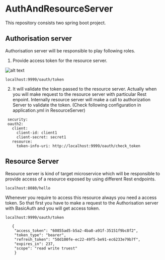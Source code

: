# AuthAndResourceServer

  This repository consists two spring boot project.
## Authorisation server
  Authorisation server will be responsible to play following roles.
  1. Provide access token for the resource server.
  
![alt text](https://www.google.com/search?q=gyan&sxsrf=ALeKk03h9t1SVsvzqhhtsFH7cWaQAQm8mg:1587036380914&source=lnms&tbm=isch&sa=X&ved=2ahUKEwjF7Omd6-zoAhUhheYKHblVBYUQ_AUoAnoECA8QBA&biw=1366&bih=625#imgrc=cCj1-vg3S2Y3gM)

  ```
  localhost:9999/oauth/token
  ```
  2. It will validate the token passed  to the resource server. Actually when you will make request to the resource server with particular Rest enpoint. Internally resource server will make a call to authorization Server to validate the token. (Check following configuration in application.yml in ResourceServer)
 
 ```
  security:
  oauth2:
    client:
      client-id: client1
      client-secret: secret1
    resource:
      token-info-uri: http://localhost:9999/oauth/check_token
  ```
## Resource Server
  Resource server is kind of target microservice which will be responsible to provide access of a resource exposed by using different Rest endpoints.

  ```
  localhost:8080/hello
  ```

   Whenever you require to access this resource always you need a access token. So that first you have to make a request to the Authorisation server with BasicAuth and you will get access token.



   ```
   localhost:9999/oauth/token
   ```
```
   {
    "access_token": "60855ad5-b5a2-4ba8-a91f-35151f9bc8f2",
    "token_type": "bearer",
    "refresh_token": "50d100fe-ec22-49f5-be91-ec6233e79b7f",
    "expires_in": 237,
    "scope": "read write truest"
    }
```

